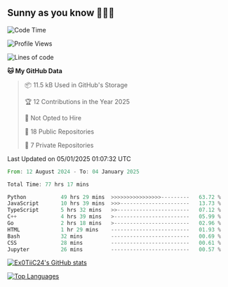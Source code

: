 ## Sunny as you know 🫨🫨👋

<!--START_SECTION:waka-->
![Code Time](http://img.shields.io/badge/Code%20Time-74%20hrs%2059%20mins-blue)

![Profile Views](http://img.shields.io/badge/Profile%20Views-3-blue)

![Lines of code](https://img.shields.io/badge/From%20Hello%20World%20I%27ve%20Written-205.5%20thousand%20lines%20of%20code-blue)

**🐱 My GitHub Data** 

> 📦 11.5 kB Used in GitHub's Storage 
 > 
> 🏆 12 Contributions in the Year 2025
 > 
> 🚫 Not Opted to Hire
 > 
> 📜 18 Public Repositories 
 > 
> 🔑 7 Private Repositories 
 > 

 Last Updated on 05/01/2025 01:07:32 UTC
<!--END_SECTION:waka-->

<!--START_SECTION:code-->

```rust
From: 12 August 2024 - To: 04 January 2025

Total Time: 77 hrs 17 mins

Python           49 hrs 29 mins  >>>>>>>>>>>>>>>>---------   63.72 %
JavaScript       10 hrs 39 mins  >>>----------------------   13.73 %
TypeScript       5 hrs 32 mins   >>-----------------------   07.12 %
C++              4 hrs 39 mins   >------------------------   05.99 %
Go               2 hrs 18 mins   >------------------------   02.96 %
HTML             1 hr 29 mins    -------------------------   01.93 %
Bash             32 mins         -------------------------   00.69 %
CSS              28 mins         -------------------------   00.61 %
Jupyter          26 mins         -------------------------   00.57 %
```

<!--END_SECTION:code-->
<a href="http://www.github.com/Ex0TiiC24"><img src="https://github-readme-stats.vercel.app/api?username=Ex0TiiC24&show_icons=true&hide=&count_private=true&title_color=0891b2&text_color=ffffff&icon_color=0891b2&bg_color=1c1917&hide_border=true&show_icons=true" alt="Ex0TiiC24's GitHub stats" /></a>

<a href="https://github.com/Ex0TiiC24" align="left"><img src="https://github-readme-stats.vercel.app/api/top-langs/?username=Ex0TiiC24&langs_count=10&title_color=0891b2&text_color=ffffff&icon_color=0891b2&bg_color=1c1917&hide_border=true&locale=en&custom_title=Top%20%Languages" alt="Top Languages" /></a>


